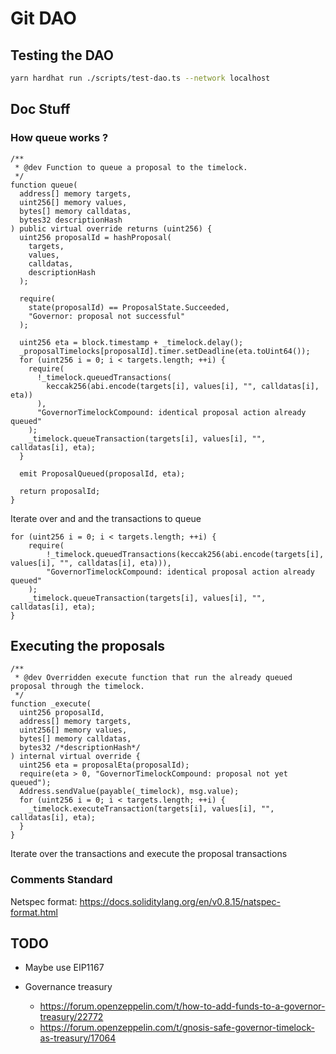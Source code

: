 # Git DAO

## Testing the DAO

```bash
yarn hardhat run ./scripts/test-dao.ts --network localhost
```

## Doc Stuff

### How queue works ?

```sol
/**
 * @dev Function to queue a proposal to the timelock.
 */
function queue(
  address[] memory targets,
  uint256[] memory values,
  bytes[] memory calldatas,
  bytes32 descriptionHash
) public virtual override returns (uint256) {
  uint256 proposalId = hashProposal(
    targets,
    values,
    calldatas,
    descriptionHash
  );

  require(
    state(proposalId) == ProposalState.Succeeded,
    "Governor: proposal not successful"
  );

  uint256 eta = block.timestamp + _timelock.delay();
  _proposalTimelocks[proposalId].timer.setDeadline(eta.toUint64());
  for (uint256 i = 0; i < targets.length; ++i) {
    require(
      !_timelock.queuedTransactions(
        keccak256(abi.encode(targets[i], values[i], "", calldatas[i], eta))
      ),
      "GovernorTimelockCompound: identical proposal action already queued"
    );
    _timelock.queueTransaction(targets[i], values[i], "", calldatas[i], eta);
  }

  emit ProposalQueued(proposalId, eta);

  return proposalId;
}

```

Iterate over and and the transactions to queue

```sol
for (uint256 i = 0; i < targets.length; ++i) {
    require(
        !_timelock.queuedTransactions(keccak256(abi.encode(targets[i], values[i], "", calldatas[i], eta))),
        "GovernorTimelockCompound: identical proposal action already queued"
    );
    _timelock.queueTransaction(targets[i], values[i], "", calldatas[i], eta);
}
```

## Executing the proposals

```sol
/**
 * @dev Overridden execute function that run the already queued proposal through the timelock.
 */
function _execute(
  uint256 proposalId,
  address[] memory targets,
  uint256[] memory values,
  bytes[] memory calldatas,
  bytes32 /*descriptionHash*/
) internal virtual override {
  uint256 eta = proposalEta(proposalId);
  require(eta > 0, "GovernorTimelockCompound: proposal not yet queued");
  Address.sendValue(payable(_timelock), msg.value);
  for (uint256 i = 0; i < targets.length; ++i) {
    _timelock.executeTransaction(targets[i], values[i], "", calldatas[i], eta);
  }
}

```

Iterate over the transactions and execute the proposal transactions

### Comments Standard

Netspec format: https://docs.soliditylang.org/en/v0.8.15/natspec-format.html

## TODO

- Maybe use EIP1167

- Governance treasury
  - https://forum.openzeppelin.com/t/how-to-add-funds-to-a-governor-treasury/22772
  - https://forum.openzeppelin.com/t/gnosis-safe-governor-timelock-as-treasury/17064
